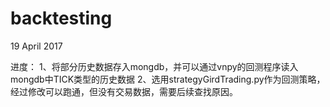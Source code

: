 # backtesting

19 April 2017

进度：
1、将部分历史数据存入mongdb，并可以通过vnpy的回测程序读入mongdb中TICK类型的历史数据
2、选用strategyGirdTrading.py作为回测策略，经过修改可以跑通，但没有交易数据，需要后续查找原因。
